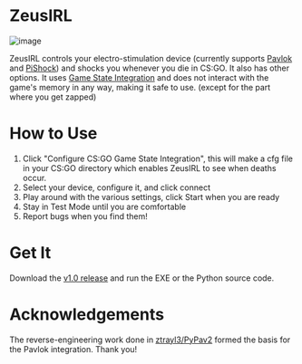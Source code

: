 # ZeusIRL

![image](https://github.com/ayancey/ZeusIRL/assets/10055792/9da3687b-e5f6-4fcb-bdd5-07af8fa568e4)

ZeusIRL controls your electro-stimulation device (currently supports [Pavlok](https://shop.pavlok.com/pages/pavlok-homepage) and [PiShock](https://pishock.com/#/)) and shocks you whenever you die in CS:GO. It also has other options. It uses [Game State Integration](https://developer.valvesoftware.com/wiki/Counter-Strike:_Global_Offensive_Game_State_Integration) and does not interact with the game's memory in any way, making it safe to use. (except for the part where you get zapped)

# How to Use

1. Click "Configure CS:GO Game State Integration", this will make a cfg file in your CS:GO directory which enables ZeusIRL to see when deaths occur. 
2. Select your device, configure it, and click connect
3. Play around with the various settings, click Start when you are ready
4. Stay in Test Mode until you are comfortable
5. Report bugs when you find them!

# Get It

Download the [v1.0 release](https://github.com/ayancey/PavlokCSGO/releases/tag/v1.0) and run the EXE or the Python source code.

# Acknowledgements

The reverse-engineering work done in [ztrayl3/PyPav2](https://github.com/ztrayl3/PyPav2) formed the basis for the Pavlok integration. Thank you!
